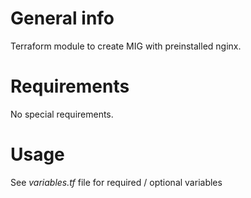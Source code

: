 # General info

Terraform module to create MIG with preinstalled nginx.

# Requirements

No special requirements.

# Usage

See *variables.tf* file for required / optional variables
